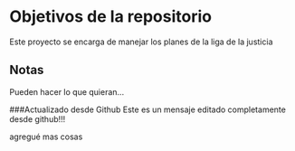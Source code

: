 # Objetivos de la repositorio

Este proyecto se encarga de manejar los planes de la liga de la justicia


## Notas
Pueden hacer lo que quieran...

###Actualizado desde Github
Este es un mensaje editado completamente desde github!!!


agregué mas cosas
